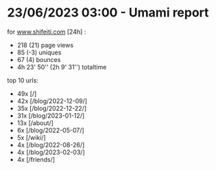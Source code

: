 # 23/06/2023 03:00 - Umami report
for www.shifeiti.com [24h] :

 - 218 (21) page views
 - 85 (-3) uniques
 - 67 (4) bounces
 - 4h 23' 50'' (2h 9' 31'') totaltime


top 10 urls:
 - 49x [/]
 - 42x [/blog/2022-12-09/]
 - 35x [/blog/2022-12-22/]
 - 31x [/blog/2023-01-12/]
 - 13x [/about/]
 - 6x [/blog/2022-05-07/]
 - 5x [/wiki/]
 - 4x [/blog/2022-08-26/]
 - 4x [/blog/2023-02-03/]
 - 4x [/friends/]


